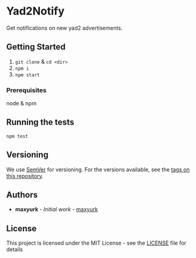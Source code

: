 # Yad2Notify

Get notifications on new yad2 advertisements.

## Getting Started

1. `git clone` & `cd <dir>`
2. `npm i`
3. `npm start`

### Prerequisites

node & npm

## Running the tests

`npm test`

## Versioning

We use [SemVer](http://semver.org/) for versioning. For the versions available, see the [tags on this repository](https://github.com/maxyurk/yad2notify/tags). 

## Authors

* **maxyurk** - *Initial work* - [maxyurk](https://github.com/maxyurk)

## License

This project is licensed under the MIT License - see the [LICENSE](LICENSE) file for details

